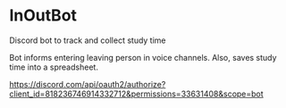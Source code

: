 # InOutBot
 Discord bot to track and collect study time
 
 Bot informs entering leaving person in voice channels. Also, saves study time into a spreadsheet. 
 
https://discord.com/api/oauth2/authorize?client_id=818236746914332712&permissions=33631408&scope=bot